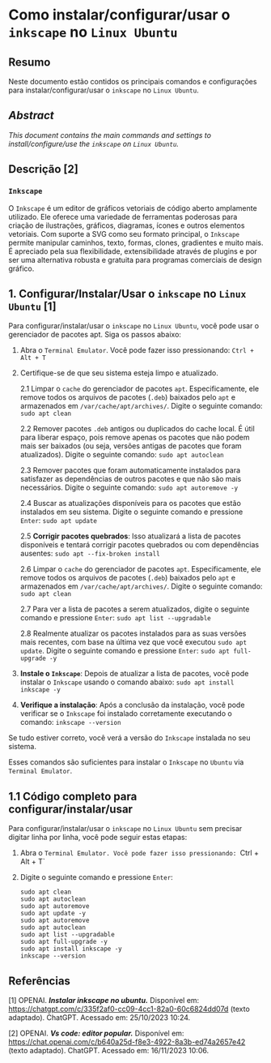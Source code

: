 # Como instalar/configurar/usar o `inkscape` no `Linux Ubuntu`

## Resumo

Neste documento estão contidos os principais comandos e configurações para instalar/configurar/usar o `inkscape` no `Linux Ubuntu`.

## _Abstract_

_This document contains the main commands and settings to install/configure/use the `inkscape` on `Linux Ubuntu`._

## Descrição [2]

### `Inkscape`

O `Inkscape` é um editor de gráficos vetoriais de código aberto amplamente utilizado. Ele oferece uma variedade de ferramentas poderosas para criação de ilustrações, gráficos, diagramas, ícones e outros elementos vetoriais. Com suporte a SVG como seu formato principal, o `Inkscape` permite manipular caminhos, texto, formas, clones, gradientes e muito mais. É apreciado pela sua flexibilidade, extensibilidade através de plugins e por ser uma alternativa robusta e gratuita para programas comerciais de design gráfico.


## 1. Configurar/Instalar/Usar o `inkscape` no `Linux Ubuntu` [1]

Para configurar/instalar/usar o `inkscape` no `Linux Ubuntu`, você pode usar o gerenciador de pacotes apt. Siga os passos abaixo:

1. Abra o `Terminal Emulator`. Você pode fazer isso pressionando: `Ctrl + Alt + T`


2. Certifique-se de que seu sistema esteja limpo e atualizado.

    2.1 Limpar o `cache` do gerenciador de pacotes `apt`. Especificamente, ele remove todos os arquivos de pacotes (`.deb`) baixados pelo `apt` e armazenados em `/var/cache/apt/archives/`. Digite o seguinte comando: `sudo apt clean` 
    
    2.2 Remover pacotes `.deb` antigos ou duplicados do cache local. É útil para liberar espaço, pois remove apenas os pacotes que não podem mais ser baixados (ou seja, versões antigas de pacotes que foram atualizados). Digite o seguinte comando: `sudo apt autoclean`

    2.3 Remover pacotes que foram automaticamente instalados para satisfazer as dependências de outros pacotes e que não são mais necessários. Digite o seguinte comando: `sudo apt autoremove -y`

    2.4 Buscar as atualizações disponíveis para os pacotes que estão instalados em seu sistema. Digite o seguinte comando e pressione `Enter`: `sudo apt update`

    2.5 **Corrigir pacotes quebrados**: Isso atualizará a lista de pacotes disponíveis e tentará corrigir pacotes quebrados ou com dependências ausentes: `sudo apt --fix-broken install`

    2.6 Limpar o `cache` do gerenciador de pacotes `apt`. Especificamente, ele remove todos os arquivos de pacotes (`.deb`) baixados pelo `apt` e armazenados em `/var/cache/apt/archives/`. Digite o seguinte comando: `sudo apt clean` 
    
    2.7 Para ver a lista de pacotes a serem atualizados, digite o seguinte comando e pressione `Enter`:  `sudo apt list --upgradable`

    2.8 Realmente atualizar os pacotes instalados para as suas versões mais recentes, com base na última vez que você executou `sudo apt update`. Digite o seguinte comando e pressione `Enter`: `sudo apt full-upgrade -y`
    

3. **Instale o `Inkscape`**: Depois de atualizar a lista de pacotes, você pode instalar o `Inkscape` usando o comando abaixo: `sudo apt install inkscape -y`

4. **Verifique a instalação**: Após a conclusão da instalação, você pode verificar se o `Inkscape` foi instalado corretamente executando o comando: `inkscape --version`

Se tudo estiver correto, você verá a versão do `Inkscape` instalada no seu sistema.

Esses comandos são suficientes para instalar o `Inkscape` no `Ubuntu` via `Terminal Emulator`.

## 1.1 Código completo para configurar/instalar/usar

Para configurar/instalar/usar o `inkscape` no `Linux Ubuntu` sem precisar digitar linha por linha, você pode seguir estas etapas:

1. Abra o `Terminal Emulator. Você pode fazer isso pressionando: `Ctrl + Alt + T`

2. Digite o seguinte comando e pressione `Enter`:

    ```
    sudo apt clean
    sudo apt autoclean
    sudo apt autoremove
    sudo apt update -y
    sudo apt autoremove
    sudo apt autoclean
    sudo apt list --upgradable
    sudo apt full-upgrade -y
    sudo apt install inkscape -y
    inkscape --version
    ```

## Referências

[1] OPENAI. ***Instalar inkscape no ubuntu.*** Disponível em: <https://chatgpt.com/c/335f2af0-cc09-4cc1-82a0-60c6824dd07d> (texto adaptado). ChatGPT. Acessado em: 25/10/2023 10:24.

[2] OPENAI. ***Vs code: editor popular.*** Disponível em: <https://chat.openai.com/c/b640a25d-f8e3-4922-8a3b-ed74a2657e42> (texto adaptado). ChatGPT. Acessado em: 16/11/2023 10:06.

